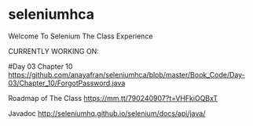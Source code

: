 # seleniumhca
Welcome To Selenium The Class Experience

CURRENTLY WORKING ON: 


#Day 03 Chapter 10
https://github.com/anayafran/seleniumhca/blob/master/Book_Code/Day-03/Chapter_10/ForgotPassword.java


Roadmap of The Class
https://mm.tt/790240907?t=VHFkiOQBxT

Javadoc 
http://seleniumhq.github.io/selenium/docs/api/java/

